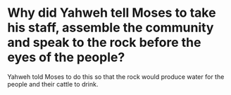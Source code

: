 # Why did Yahweh tell Moses to take his staff, assemble the community and speak to the rock before the eyes of the people?

Yahweh told Moses to do this so that the rock would produce water for the people and their cattle to drink.
